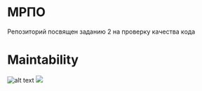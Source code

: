 # МРПО
Репозиторий посвящен заданию 2 на проверку качества кода
# **Maintability** 
![alt text](https://geo-viz.com/wp-content/uploads/2021/08/software-maintenance.jpg)
<a href="https://geo-viz.com/wp-content/uploads/2021/08/software-maintenance.jpg"><img src="[https://asciinema.org/a/664965.svg](https://geo-viz.com/wp-content/uploads/2021/08/software-maintenance.jpg)" /></a>
